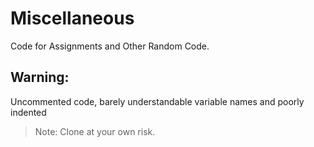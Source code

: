 # Miscellaneous

Code for Assignments and Other Random Code.

## Warning:

Uncommented code, barely understandable variable names and poorly indented

> Note: Clone at your own risk.

